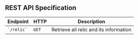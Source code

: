## REST API Specification

<table>
    <thead>
        <tr>
            <th>Endpoint</th>
            <th>HTTP</th>
            <th>Description</th>
        </tr>
    </thead>
    <tbody>
        <tr>
            <td><code>`/relic`</code></td>
            <td><code>GET</code></td>
            <td>Retrieve all relic and its information</td>
        </tr>
    </tbody>
</table>
